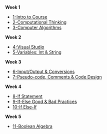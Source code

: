 **Week 1**
- [1-Intro to Course](Markdown/01_intro_to_the_course.md)
- [2-Computational Thinking](Markdown/02_computational_thinking.md)
- [3-Computer Algorithms](Markdown/03_computer_algorithms.md)

**Week 2**
- [4-Visual Studio](Markdown/04_visualstudio.md)
- [5-Variables: Int & String](Markdown/05_variables_int_strings.md)

**Week 3** 
- [6-Input/Output & Conversions](Markdown/06_input_output_string_conversions.md)
- [7-Pseudo-code, Comments & Code Design](Markdown/07_pseudocode_comments_coding_process)

**Week 4**
- [8-If Statement](Markdown/08_if_statements.md)
- [9-If-Else Good & Bad Practices](Markdown/09_if_else_bad_practices.md)
- [10-If Else-If](Markdown/10_if_else-if.md)

**Week 5**
- [11-Boolean Algebra](Markdown/11_boolean_algebra.md)
